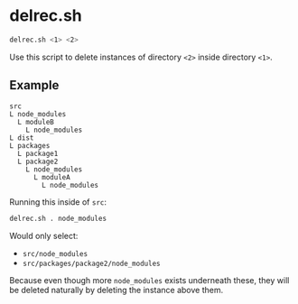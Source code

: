 # delrec.sh

```sh
delrec.sh <1> <2>
```

Use this script to delete instances of directory `<2>` inside directory `<1>`.

## Example

```
src
L node_modules
  L moduleB
    L node_modules
L dist
L packages
  L package1
  L package2
    L node_modules
	  L moduleA
	    L node_modules
```

Running this inside of `src`:

```sh
delrec.sh . node_modules
```

Would only select:

- `src/node_modules`
- `src/packages/package2/node_modules`

Because even though more `node_modules` exists underneath these, they will be deleted naturally by deleting the instance above them.
